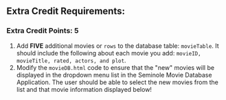 <h2>Extra Credit Requirements:</h2>

<h3><b>Extra Credit Points: </b> 5</h3>
<ol>
<li>
Add <b>FIVE</b> additional movies or <code>rows</code> to the database table: <code>movieTable</code>.  It should include the following about each movie you add:  <code>movieID, movieTitle, rated, actors, and plot</code>.  
</li>
<li>Modify the <code>movieDB.html</code> code to ensure that the "new" movies will be displayed in the dropdown menu list in the Seminole Movie Database Application.  The user should be able to select the new movies from the list and that movie information displayed below!
</li>
</ol>